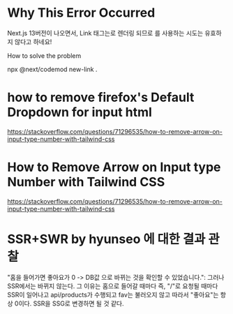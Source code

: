 # Why This Error Occurred

Next.js 13버전이 나오면서, Link 태그는<a>로 렌더링 되므로 <a>를 사용하는 시도는 유효하지 않다고 하네요!

How to solve the problem

npx @next/codemod new-link .

# how to remove firefox's Default Dropdown for input html

https://stackoverflow.com/questions/71296535/how-to-remove-arrow-on-input-type-number-with-tailwind-css

# How to Remove Arrow on Input type Number with Tailwind CSS

https://stackoverflow.com/questions/71296535/how-to-remove-arrow-on-input-type-number-with-tailwind-css

# SSR+SWR by hyunseo 에 대한 결과 관찰

"홈을 들어가면 좋아요가 0 -> DB값 으로 바뀌는 것을 확인할 수 있었습니다.": 그러나 SSR에서는 바뀌지 않는다. 그 이유는 홈으로 들어갈 때마다 즉, "/"로 요청될 때마다
SSR이 일어나고 api/products가 수행되고 fav는 불러오지 않고 따라서 "좋아요"는 항상 0이다. SSR을 SSG로 변경하면 될 것 같다.
